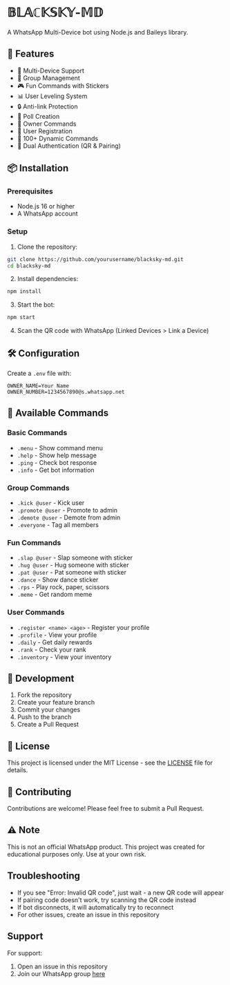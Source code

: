 # 𝔹𝕃𝔸ℂ𝕂𝕊𝕂𝕐-𝕄𝔻
A WhatsApp Multi-Device bot using Node.js and Baileys library.

## 🚀 Features
- 🌟 Multi-Device Support
- 👥 Group Management
- 🎮 Fun Commands with Stickers
- 📊 User Leveling System
- 🔒 Anti-link Protection
- 🎯 Poll Creation
- 👑 Owner Commands
- 📝 User Registration
- 💫 100+ Dynamic Commands
- 🔐 Dual Authentication (QR & Pairing)

## 📦 Installation

### Prerequisites
- Node.js 16 or higher
- A WhatsApp account

### Setup
1. Clone the repository:
```bash
git clone https://github.com/yourusername/blacksky-md.git
cd blacksky-md
```

2. Install dependencies:
```bash
npm install
```

3. Start the bot:
```bash
npm start
```

4. Scan the QR code with WhatsApp (Linked Devices > Link a Device)

## 🛠️ Configuration
Create a `.env` file with:
```env
OWNER_NAME=Your Name
OWNER_NUMBER=1234567890@s.whatsapp.net
```

## 📜 Available Commands

### Basic Commands
- `.menu` - Show command menu
- `.help` - Show help message
- `.ping` - Check bot response
- `.info` - Get bot information

### Group Commands
- `.kick @user` - Kick user
- `.promote @user` - Promote to admin
- `.demote @user` - Demote from admin
- `.everyone` - Tag all members

### Fun Commands
- `.slap @user` - Slap someone with sticker
- `.hug @user` - Hug someone with sticker
- `.pat @user` - Pat someone with sticker
- `.dance` - Show dance sticker
- `.rps` - Play rock, paper, scissors
- `.meme` - Get random meme

### User Commands
- `.register <name> <age>` - Register your profile
- `.profile` - View your profile
- `.daily` - Get daily rewards
- `.rank` - Check your rank
- `.inventory` - View your inventory

## 🔧 Development
1. Fork the repository
2. Create your feature branch
3. Commit your changes
4. Push to the branch
5. Create a Pull Request

## 📄 License
This project is licensed under the MIT License - see the [LICENSE](LICENSE) file for details.

## 🤝 Contributing
Contributions are welcome! Please feel free to submit a Pull Request.

## ⚠️ Note
This is not an official WhatsApp product. This project was created for educational purposes only. Use at your own risk.

## Troubleshooting
- If you see "Error: Invalid QR code", just wait - a new QR code will appear
- If pairing code doesn't work, try scanning the QR code instead
- If bot disconnects, it will automatically try to reconnect
- For other issues, create an issue in this repository

## Support
For support:
1. Open an issue in this repository
2. Join our WhatsApp group [here](https://chat.whatsapp.com/your-group-link)
